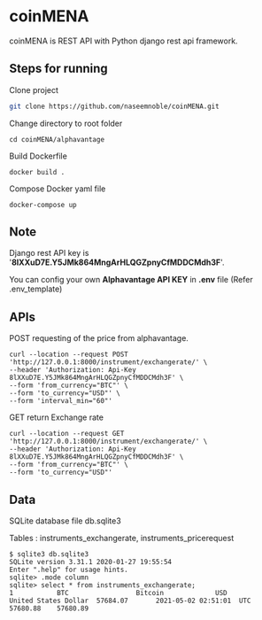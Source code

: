 # coinMENA
coinMENA is REST API with Python django rest api framework.

## Steps for running

Clone project 
```bash
git clone https://github.com/naseemnoble/coinMENA.git
```
Change directory to root folder
```
cd coinMENA/alphavantage
```
Build Dockerfile
```buildoutcfg
docker build .
```
Compose Docker yaml file
```buildoutcfg
docker-compose up
```
## Note
Django rest API key is '**8lXXuD7E.Y5JMk864MngArHLQGZpnyCfMDDCMdh3F**'. 

You can config your own **Alphavantage API KEY** in **.env** file (Refer .env_template)
## APIs
POST requesting of the price from alphavantage.
```buildoutcfg
curl --location --request POST 'http://127.0.0.1:8000/instrument/exchangerate/' \
--header 'Authorization: Api-Key 8lXXuD7E.Y5JMk864MngArHLQGZpnyCfMDDCMdh3F' \
--form 'from_currency="BTC"' \
--form 'to_currency="USD"' \
--form 'interval_min="60"'
```
GET return Exchange rate
```buildoutcfg
curl --location --request GET 'http://127.0.0.1:8000/instrument/exchangerate/' \
--header 'Authorization: Api-Key 8lXXuD7E.Y5JMk864MngArHLQGZpnyCfMDDCMdh3F' \
--form 'from_currency="BTC"' \
--form 'to_currency="USD"'
```
## Data
SQLite database file db.sqlite3

Tables : instruments_exchangerate, instruments_pricerequest
```buildoutcfg
$ sqlite3 db.sqlite3 
SQLite version 3.31.1 2020-01-27 19:55:54
Enter ".help" for usage hints.
sqlite> .mode column
sqlite> select * from instruments_exchangerate;
1           BTC                 Bitcoin             USD               United States Dollar  57684.07       2021-05-02 02:51:01  UTC         57680.88    57680.89
```
